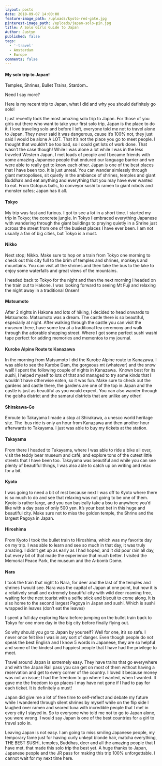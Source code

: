 ```yaml
---
layout: posts
date: 2018-09-07 14:00:00
feature-image_path: /uploads/kyoto-red-gate.jpg
pinterest-image_path: /uploads/japan-solo-pin.jpg
title: A Solo Girls Guide to Japan
Author: Justyn
published: false
tags:
  - '-travel'
  - Amsterdam
  - Europe
comments: false
---
```


#### My solo trip to Japan!

Temples, Shrines, Bullet Trains, Stardom..

Need I say more?

Here is my recent trip to Japan, what I did and why you should definitely go solo!

I just recently took the most amazing solo trip to Japan. For those of you girls out there who want to take your first solo trip, Japan is the place to do it. I love traveling solo and before I left, everyone told me not to travel alone to Japan. They never said it was dangerous, cause it’s 100% not, they just said I would be alone A LOT. That it’s not the place you go to meet people. I thought that wouldn’t be too bad, so I could get lots of work done. That wasn’t the case though! While I was alone a lot while I was in the less traveled Western Japan, I met loads of people and I became friends with some amazing Japanese people that endured our language barrier and we were able to really get to know each other. Japan is one of the best places that I have been too. It is just unreal. You can wander aimlessly through giant metropolises, sit quietly in the ambiance of shrines, temples and giant Buddha’s and eat anything and everything that you may have ever wanted to eat. From Octopus balls, to conveyor sushi to ramen to giant robots and monster cafes; Japan has it all. 

#### Tokyo

My trip was fast and furious. I got to see a lot in a short time. I started my trip in Tokyo; the concrete jungle. In Tokyo I embraced everything Japanese with wandering through the giant buildings to praying quietly in a Shrine just across the street from one of the busiest places I have ever been. I am not usually a fan of big cities, but Tokyo is a must.

#### Nikko

Next stop; Nikko. Make sure to hop on a train from Tokyo one morning to check out this city full to the brim of temples and shrines, monkeys and mountains. You can visit all the shrines and then take the bus to the lake to enjoy some waterfalls and great views of the mountains.

I headed back to Tokyo for the night and then the next morning I headed on the train out to Hakone. I was looking forward to seeing Mt Fuji and relaxing the night away in a traditional Onsen!

#### Matsumoto

After 2 nights in Hakone and lots of hiking, I decided to head onwards to Matsumoto. Matsumoto was a dream. The castle there is so beautiful, especially at night. After walking through the castle you can visit the museum there, have some tea at a traditional tea ceremony and walk through the adorable shopping street. Where I got some perfect sushi washi tape perfect for adding memories and mementos to my journal.

#### Kurobe Alpine Route to Kanazawa

In the morning from Matsumoto I did the Kurobe Alpine route to Kanazawa. I was able to see the Kurobe Dam, the gorgeous mt (whatever) and the snow wall! I spent the following couple of nights in Kanazawa.  Known best for its sushi, I helped myself to lots of that and managed to try some kinds that I wouldn’t have otherwise eaten, so it was fun. Make sure to check out the gardens and castle there, the gardens are one of the top in Japan and the castle is just as beautiful as you would expect. You can also wander through the geisha district and the samarui districts that are unlike any other!

#### Shirakawa-Go

Enroute to Takayama I made a stop at Shirakawa, a unesco world heritage site. The  bus ride is only an hour from Kanazawa and then another hour afterwards to Takayama. I just was able to buy my tickets at the station.

#### Takayama

From there I headed to Takayama, where I was able to ride a bike all over, visit the teddy bear museum and café, and explore tons of the cutest little streets that I have been too. Takayama was beautiful and while you can see plenty of beautiful things, I was also able to catch up on writing and relax for a bit.

#### Kyoto

I was going to need a bit of rest because next I was off to Kyoto where there is so much to do and see that relaxing was not going to be one of them. Kyoto is rather large, and you can basically take a bsu to anywhere you’d like with a day pass of only 500 yen. It’s your best bet in this huge and beautiful city. Make sure not to miss the golden temple, the Shrine and the largest Pagoya in Japan.

#### Hiroshima

From Kyoto I took the bullet train to Hiroshima, which was my favorite day on my trip. I was able to learn and see so much in that day, it was truly amazing. I didn’t get up as early as I had hoped, and it did pour rain all day, but every bit of that made the experience that much better. I visited the Memorial Peace Park, the museum and the A-bomb Dome.

#### Nara

I took the train that night to Nara, for deer and the last of the temples and shrines I would see. Nara was the capital of Japan at one point, but now it is a relatively small and extremely beautiful city with wild deer roaming free, waiting for the next tourist with a selfie stick and biscuit to come along. It is also home to the second largest Pagoya in Japan and sushi. Which is sushi wrapped in leaves (don’t eat the leaves)

I spent a full day exploring Nara before jumping on the bullet train back to Tokyo for one more day in the big city before finally flying out.

So why should you go to Japan by yourself? Well for one, it’s so safe. I never once felt like I was in any sort of danger. Even though people do not speak the best English and I know 5 words in Japanese, they are so helpful and some of the kindest and happiest people that I have had the privilege to meet.

Travel around Japan is extremely easy. They have trains that go everywhere and with the Japan Rail pass you can get on most of them without having a reservation and get to every corner of the country. I loved it because money was not an issue; I had the freedom to go where I wanted, when I wanted. It gave me the freedom to go places I may have not gone if I had to pay for each ticket. It is definitely a must!

Japan did give me a lot of free time to self-reflect and debate my future while I wandered through silent shrines by myself while on the flip side I laughed over ramen and seared tuna with incredible people that I met in every city I stayed in. So to everyone who told me not to go to Japan alone, you were wrong. I would say Japan is one of the best countries for a girl to travel solo in.

Leaving Japan is not easy. I am going to miss smiling Japanese people, my temporary fame just for having curly unkept blonde hair, matcha everything, THE BEST SUSHI, temples, Buddhas, deer and all the amazing people that I have met, that made this solo trip the best yet. A huge thanks to Japan, Japanese people and the JR pass for making this trip 100% unforgettable. I cannot wait for my next time here.